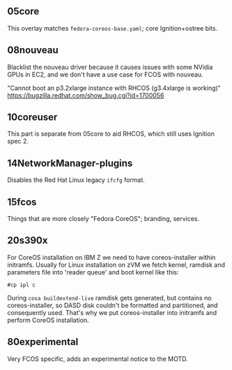 05core
-----

This overlay matches `fedora-coreos-base.yaml`; core Ignition+ostree bits.

08nouveau
---------

Blacklist the nouveau driver because it causes issues with some NVidia GPUs in EC2,
and we don't have a use case for FCOS with nouveau.

"Cannot boot an p3.2xlarge instance with RHCOS (g3.4xlarge is working)"
https://bugzilla.redhat.com/show_bug.cgi?id=1700056

10coreuser
---------

This part is separate from 05core to aid RHCOS, which still uses Ignition spec 2.

14NetworkManager-plugins
------------------------

Disables the Red Hat Linux legacy `ifcfg` format.

15fcos
------

Things that are more closely "Fedora CoreOS"; branding, services.

20s390x
-------

For CoreOS installation on IBM Z we need to have coreos-installer within initramfs. 
Usually for Linux installation on zVM we fetch kernel, ramdisk and parameters file
into 'reader queue' and boot kernel like this:

`#cp ipl c`

During `cosa buildextend-live` ramdisk gets generated, but contains no coreos-installer,
so DASD disk couldn't be formatted and partitioned, and consequently used. 
That's why we put coreos-installer into initramfs and perform CoreOS installation. 

80experimental
--------------

Very FCOS specific, adds an experimental notice to the MOTD.
